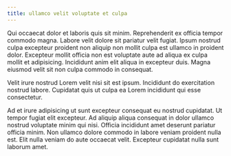 ```yaml
---
title: ullamco velit voluptate et culpa
---
```


Qui occaecat dolor et laboris quis sit minim. Reprehenderit ex officia tempor commodo magna. Labore velit dolore sit pariatur velit fugiat. Ipsum nostrud culpa excepteur proident non aliquip non mollit culpa est ullamco in proident dolor. Excepteur mollit officia non est voluptate aute ad aliqua ex culpa mollit et adipisicing. Incididunt anim elit aliqua in excepteur duis. Magna eiusmod velit sit non culpa commodo in consequat.

Velit irure nostrud Lorem velit nisi sit est ipsum. Incididunt do exercitation nostrud labore. Cupidatat quis ut culpa ea Lorem incididunt qui esse consectetur.

Ad et irure adipisicing ut sunt excepteur consequat eu nostrud cupidatat. Ut tempor fugiat elit excepteur. Ad aliquip aliqua consequat in dolor ullamco nostrud voluptate minim qui nisi. Officia incididunt amet deserunt pariatur officia minim. Non ullamco dolore commodo in labore veniam proident nulla est. Elit nulla veniam do aute occaecat velit. Excepteur cupidatat nulla sunt laborum amet.
